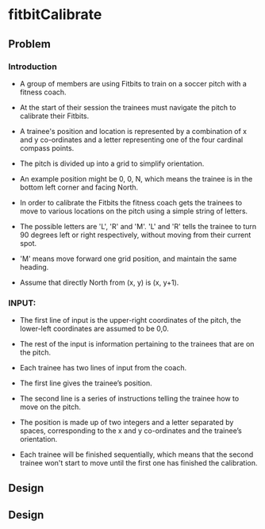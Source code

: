 # fitbitCalibrate

## Problem

### Introduction

* A group of members are using Fitbits to train on a soccer pitch with a fitness coach. 
* At the start of their session the trainees must navigate the pitch to calibrate their Fitbits.

* A trainee's position and location is represented by a combination of x and y co-ordinates and a 
letter representing one of the four cardinal compass points. 

* The pitch is divided up into a grid to simplify orientation. 
* An example position might be 0, 0, N, which means the trainee is in the bottom left corner and facing North.
* In order to calibrate the Fitbits the fitness coach gets the trainees to move to various locations on 
the pitch using a simple string of letters. 

* The possible letters are 'L', 'R' and 'M'. 'L' and 'R' tells the trainee to turn 90 degrees left or right respectively, without moving from their current spot. 

* 'M' means move forward one grid position, and maintain the same heading.
* Assume that directly North from (x, y) is (x, y+1).

### INPUT:

* The first line of input is the upper-right coordinates of the pitch, the lower-left coordinates are 
assumed to be 0,0.

* The rest of the input is information pertaining to the trainees that are on the pitch.
* Each trainee has two lines of input from the coach.
* The first line gives the trainee’s position.
* The second line is a series of instructions telling the trainee how to move on the pitch.
* The position is made up of two integers and a letter separated by spaces, corresponding to the x 
and y co-ordinates and the trainee’s orientation.

* Each trainee will be finished sequentially, which means that the second trainee won't start to 
move until the first one has finished the calibration.

## Design


## Design

